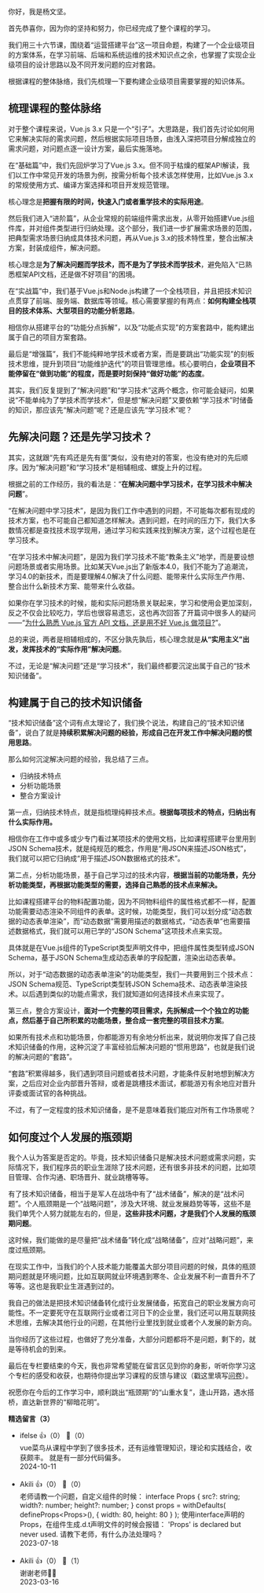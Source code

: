 你好，我是杨文坚。

首先恭喜你，因为你的坚持和努力，你已经完成了整个课程的学习。

我们用三十六节课，围绕着“运营搭建平台”这一项目命题，构建了一个企业级项目的方案体系，在学习前端、后端和系统运维的技术知识点之余，也掌握了实现企业级项目的设计思路以及不同开发问题的应对套路。

根据课程的整体脉络，我们先梳理一下要构建企业级项目需要掌握的知识体系。

## 梳理课程的整体脉络

对于整个课程来说，Vue.js 3.x 只是一个“引子”。大思路是，我们首先讨论如何用它来解决实际的需求问题，然后根据实际项目场景，由浅入深把项目分解成独立的需求问题，对问题点逐一设计方案，最后实施落地。

在“基础篇”中，我们先回炉学习了Vue.js 3.x。但不同于枯燥的框架API解读，我们以工作中常见开发的场景为例，按需分析每个技术该怎样使用，比如Vue.js 3.x的常规使用方式、编译方案选择和项目开发规范管理。

核心理念是**把握有限的时间，快速入门或者重学技术的实际用途**。

然后我们进入“进阶篇”，从企业常规的前端组件需求出发，从零开始搭建Vue.js组件库，并对组件类型进行归纳处理。这个部分，我们进一步扩展需求场景的范围，把典型需求场景归纳成具体技术问题，再从Vue.js 3.x的技术特性里，整合出解决方案，封装成组件，解决问题。

核心理念是**为了解决问题而学技术，而不是为了学技术而学技术**，避免陷入“已熟悉框架API文档，还是做不好项目”的困境。

在“实战篇”中，我们基于Vue.js和Node.js构建了一个全栈项目，并且把技术知识点贯穿了前端、服务端、数据库等领域。核心需要掌握的有两点：**如何构建全栈项目的技术体系、大型项目的功能分析思路**。

相信你从搭建平台的“功能分点拆解”，以及“功能点实现”的方案套路中，能构建出属于自己的项目方案套路。

最后是“增强篇”，我们不能纯粹地学技术或者方案，而是要跳出“功能实现”的刻板技术思维，提升到项目“功能维护迭代”的项目管理思维。核心要明白，**企业项目不能停留在“做到功能”的程度，而是要时刻保持“做好功能”的态度**。

其实，我们反复提到了“解决问题”和“学习技术”这两个概念，你可能会疑问，如果说“不能单纯为了学技术而学技术”，但是想“解决问题”又要依赖“学习技术”时储备的知识，那应该先“解决问题”呢？还是应该先“学习技术”呢？

## 先解决问题？还是先学习技术？

其实，这就跟“先有鸡还是先有蛋”类似，没有绝对的答案，也没有绝对的先后顺序。因为“解决问题”和“学习技术”是相辅相成、螺旋上升的过程。

根据之前的工作经历，我的看法是：“**在解决问题中学习技术，在学习技术中解决问题**”。

“在解决问题中学习技术”，是因为我们工作中遇到的问题，不可能每次都有现成的技术方案，也不可能自己都知道怎样解决。遇到问题，在时间的压力下，我们大多数情况都是查找技术现学现用，通过学习和实践来找到解决方案，这个过程也是在学习技术。

“在学习技术中解决问题”，是因为我们学习技术不能“教条主义”地学，而是要设想问题场景或者实用场景。比如某天Vue.js出了新版本4.0，我们不能为了追潮流，学习4.0的新技术，而是要理解4.0解决了什么问题、能带来什么实际生产作用、整合出什么新技术方案、能带来什么收益。

如果你在学习技术的时候，能和实际问题场景关联起来，学习和使用会更加深刻，反之不仅会比较吃力，学后也很容易遗忘，这也再次回答了开篇词中很多人的疑问——“[为什么熟悉 Vue.js 官方 API 文档，还是用不好 Vue.js 做项目?](https://time.geekbang.org/column/article/605398)”。

总的来说，两者是相辅相成的，不区分孰先孰后，核心理念就是**从“实用主义”出发，发挥技术的“实际作用”解决问题**。

不过，无论是“解决问题”还是“学习技术”，我们最终都要沉淀出属于自己的“技术知识储备”。

## 构建属于自己的技术知识储备

“技术知识储备”这个词有点太理论了，我们换个说法，构建自己的“技术知识储备”，说白了就是**持续积累解决问题的经验，形成自己在开发工作中解决问题的惯用思路**。

那么如何沉淀解决问题的经验，我总结了三点。

- 归纳技术特点
- 分析功能场景
- 整合方案设计

第一点，归纳技术特点，就是指梳理纯粹技术点。**根据每项技术的特点，归纳出有什么实际作用。**

相信你在工作中或多或少专门看过某项技术的使用文档，比如课程搭建平台里用到JSON Schema技术，就是纯规范的概念，作用是“用JSON来描述JSON格式”，我们就可以把它归纳成“用于描述JSON数据格式的技术”。

第二点，分析功能场景，基于自己学习过的技术内容，**根据当前的功能场景，先分析功能类型，再根据功能类型的需要，选择自己熟悉的技术点来解决。**

比如课程搭建平台的物料配置功能，因为不同物料组件的属性格式都不一样，配置功能需要动态渲染不同组件的表单。这时候，功能类型，我们可以划分成“动态数据的动态表单渲染”，而“动态数据”需要用描述的数据格式，“动态表单”也需要描述数据格式，我们就可以用已学的“JSON Schema”这项技术点来实现。

具体就是在Vue.js组件的TypeScript类型声明文件中，把组件属性类型转成JSON Schema，基于JSON Schema生成动态表单的字段配置，渲染出动态表单。

所以，对于“动态数据的动态表单渲染”的功能类型，我们一共要用到三个技术点：JSON Schema规范、TypeScript类型转JSON Schema技术、动态表单渲染技术。以后遇到类似的功能点需求，我们就知道如何选择技术点来实现了。

第三点，整合方案设计，**面对一个完整的项目需求，先拆解成一个个独立的功能点，然后基于自己所积累的功能场景，整合成一套完整的项目技术方案**。

如果所有技术点和功能场景，你都能游刃有余地分析出来，就说明你发挥了自己技术知识储备的作用，这种沉淀了丰富经验后解决问题的“惯用思路”，也就是我们说的解决问题的“套路”。

“套路”积累得越多，我们遇到项目问题或者技术问题，才能条件反射地想到解决方案，之后应对企业内部晋升答辩，或者是跳槽技术面试，都能游刃有余地应对晋升评委或面试官的各种挑战。

不过，有了一定程度的技术知识储备，是不是意味着我们能应对所有工作场景呢？

## 如何度过个人发展的瓶颈期

我个人认为答案是否定的。毕竟，技术知识储备只是解决技术问题或需求问题，实际情况下，我们程序员的职业生涯除了技术问题，还有很多非技术的问题，比如项目管理、合作沟通、职场晋升、就业跳槽等等。

有了技术知识储备，相当于是军人在战场中有了“战术储备”，解决的是“战术问题”。个人瓶颈期是一个“战略问题”，涉及大环境、就业发展趋势等等，这些不是我们单凭个人努力就能左右的，但是，**这些非技术问题，才是我们个人发展的瓶颈期问题**。

这时候，我们能做的是尽量把“战术储备”转化成“战略储备”，应对“战略问题”，来度过瓶颈期。

在现实工作中，当我们的个人技术能力能覆盖大部分项目问题的时候，具体的瓶颈期问题就是环境问题，比如互联网就业环境遇到寒冬、企业发展不利一直晋升不了等等。这也是我职业生涯遇到过的。

我自己的做法是把技术知识储备转化成行业发展储备，拓宽自己的职业发展方向可能性。不一定要死守在互联网行业或者江河日下的企业里，我们还可以用互联网技术思维，去解决其他行业的问题，在其他行业里找到就业或者个人发展的新方向。

当你经历了这些过程，也做好了充分准备，大部分问题都将不是问题，剩下的，就是等待机会的到来。

最后在专栏要结束的今天，我也非常希望能在留言区见到你的身影，听听你学习这个专栏的感受和收获，也期待你提出学习课程的反馈与建议（戳这里填写[问卷](https://jinshuju.net/f/GfNB85)）。

祝愿你在今后的工作学习中，顺利跳出“瓶颈期”的“山重水复”，逢山开路，遇水搭桥，直达新世界的“柳暗花明”。
<div><strong>精选留言（3）</strong></div><ul>
<li><span>ifelse</span> 👍（0） 💬（0）<div>vue菜鸟从课程中学到了很多技术，还有运维管理知识，理论和实践结合，收获颇丰。
就是有一部分代码偏多。</div>2024-10-11</li><br/><li><span>Akili</span> 👍（0） 💬（0）<div>老师请教一个问题，自定义组件的时候：
interface Props {
  src?: string;
  width?: number;
  height?: number;
}
const props = withDefaults(
  defineProps&lt;Props&gt;(),
  {
    width: 80,
    height: 80
  }
);
使用interface声明的Props，在组件生成.d.t声明文件的时候会报错：
&#39;Props&#39; is declared but never used.
请教下老师，有什么办法处理吗？</div>2023-07-18</li><br/><li><span>Akili</span> 👍（0） 💬（1）<div>谢谢老师🧑‍🏫</div>2023-03-16</li><br/>
</ul>